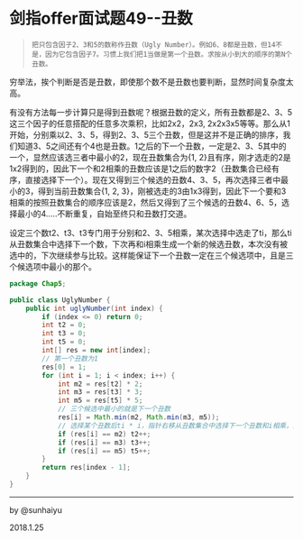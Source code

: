# 剑指offer面试题49--丑数

>   ```
>   把只包含因子2、3和5的数称作丑数（Ugly Number）。例如6、8都是丑数，但14不是，因为它包含因子7。习惯上我们把1当做是第一个丑数。求按从小到大的顺序的第N个丑数。
>   ```

穷举法，挨个判断是否是丑数，即使那个数不是丑数也要判断，显然时间复杂度太高。

有没有方法每一步计算只是得到丑数呢？根据丑数的定义，所有丑数都是2、3、5这三个因子的任意搭配的任意多次乘积，比如2x2，2x3, 2x2x3x5等等。那么从1开始，分别乘以2、3、5，得到2、3、5三个丑数，但是这并不是正确的排序，我们知道3、5之间还有个4也是丑数。1之后的下一个丑数，一定是2、3、5其中的一个，显然应该选三者中最小的2，现在丑数集合为{1, 2}且有序，刚才选走的2是1x2得到的，因此下一个和2相乘的丑数应该是1之后的数字2（丑数集合已经有序，直接选择下一个）。现在又得到三个候选的丑数4、3、5，再次选择三者中最小的3，得到当前丑数集合{1, 2, 3}，刚被选走的3由1x3得到，因此下一个要和3相乘的按照丑数集合的顺序应该是2，然后又得到了三个候选的丑数4、6、5，选择最小的4.....不断重复，自始至终只和丑数打交道。

设定三个数t2、t3、t3专门用于分别和2、3、5相乘，某次选择中选走了ti，那么ti从丑数集合中选择下一个数，下次再和i相乘生成一个新的候选丑数，本次没有被选中的，下次继续参与比较。这样能保证下一个丑数一定在三个候选项中，且是三个候选项中最小的那个。

```java
package Chap5;

public class UglyNumber {
    public int uglyNumber(int index) {
        if (index <= 0) return 0;
        int t2 = 0;
        int t3 = 0;
        int t5 = 0;
        int[] res = new int[index];
      	// 第一个丑数为1
        res[0] = 1;
        for (int i = 1; i < index; i++) {
            int m2 = res[t2] * 2;
            int m3 = res[t3] * 3;
            int m5 = res[t5] * 5;
          	// 三个候选中最小的就是下一个丑数
            res[i] = Math.min(m2, Math.min(m3, m5));
          	// 选择某个丑数后ti * i，指针右移从丑数集合中选择下一个丑数和i相乘，注意是三个连续的if，也就是三个if都有可能执行。这种情况发生在三个候选中有多个最小值，指针都要右移，不然会存入重复的丑数
            if (res[i] == m2) t2++;
            if (res[i] == m3) t3++;
            if (res[i] == m5) t5++;
        }
        return res[index - 1];
    }
}

```

---

by @sunhaiyu

2018.1.25

